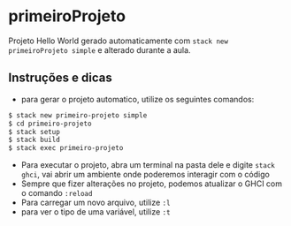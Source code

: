 # primeiroProjeto
Projeto Hello World gerado automaticamente com ```stack new primeiroProjeto simple``` e alterado durante a aula.

## Instruções e dicas
- para gerar o projeto automatico, utilize os seguintes comandos:
```bash
$ stack new primeiro-projeto simple
$ cd primeiro-projeto
$ stack setup
$ stack build
$ stack exec primeiro-projeto
```

- Para executar o projeto, abra um terminal na pasta dele e digite ```stack ghci```, vai abrir um ambiente onde poderemos interagir com o código
- Sempre que fizer alterações no projeto, podemos atualizar o GHCI com o comando ```:reload```
- Para carregar um novo arquivo, utilize ```:l```
- para ver o tipo de uma variável, utilize ```:t```